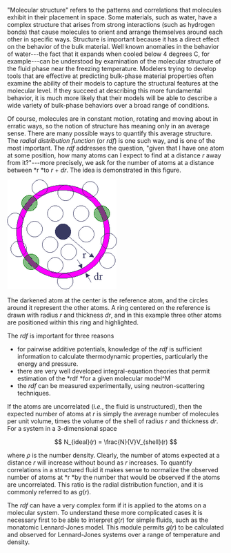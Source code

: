 

&quot;Molecular structure&quot; refers to the patterns and correlations that molecules exhibit in their placement in space. Some materials, such as water, have a complex structure that arises from strong interactions (such as hydrogen bonds) that cause molecules to orient and arrange themselves around each other in specific ways. Structure is important because it has a direct effect on the behavior of the bulk material. Well known anomalies in the behavior of water---the fact that it expands when cooled below 4 degrees C, for example---can be understood by examination of the molecular structure of the fluid phase near the freezing temperature.  Modelers trying to develop tools that are effective at predicting bulk-phase material properties often examine the ability of their models to capture the structural features at the molecular level.  If they succeed at describing this more fundamental behavior, it is much more likely that their models will be able to describe a wide variety of bulk-phase behaviors over a broad range of conditions.

Of course, molecules are in constant motion, rotating and moving about in erratic ways, so the notion of structure has meaning only in an average sense. There are many possible ways to quantify this average structure.  The *radial distribution function* (or *rdf*) is one such way, and is one of the most important.   The *rdf* addresses the question, &quot;given that I have one atom at some position, how many atoms can I expect to find at a distance *r* away from it?&quot;---more precisely, we ask for the number of atoms at a distance between *r *to *r* + *dr*.  The idea is demonstrated in this figure.



![](./LJ_Rdf_shell_t.GIF)



The darkened atom at the center is the reference atom, and the circles around it represent the other atoms. A ring centered on the reference is drawn with radius *r* and thickness *dr*, and in this example three other atoms are positioned within this ring and highlighted.  

The *rdf* is important for three reasons


* for pairwise additive potentials, knowledge of the *rdf* is sufficient information to calculate thermodynamic properties, particularly the energy and pressure.
* there are very well developed integral-equation theories that permit estimation of the *rdf *for a given molecular model^M
* the *rdf* can be measured experimentally, using neutron-scattering techniques.

If the atoms are uncorrelated (*i.e.*, the fluid is unstructured), then the expected number of atoms at *r* is simply the average number of molecules per unit volume, times the volume of the shell of radius *r* and thickness *dr*.  For a system in a 3-dimensional space



$$
N_{ideal}(r) = \frac{N}{V}V_{shell}(r)
$$



where $\rho$ is the number density.  Clearly, the number of atoms expected at a distance *r* will increase without bound as *r* increases.  To quantify correlations in a structured fluid it makes sense to normalize the observed number of atoms at *r *by the number that would be observed if the atoms are uncorrelated.  This ratio is the radial distribution function, and it is commonly referred to as *g*(*r*).

The *rdf* can have a very complex form if it is applied to the atoms on a molecular system.  To understand these more complicated cases it is necessary first to be able to interpret *g*(*r*) for simple fluids, such as the monatomic Lennard-Jones model.  This module permits *g*(*r*) to be calculated and observed for Lennard-Jones systems over a range of temperature and density.